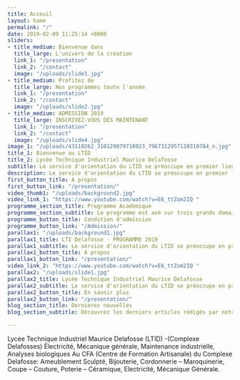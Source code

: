 ```yaml
---
title: Acceuil
layout: home
permalink: "/"
date: 2019-02-09 11:25:14 +0000
sliders:
- title_medium: Bienvenue dans
  title_large: L'univers de la création
  link_1: "/presentation"
  link_2: "/contact"
  image: "/uploads/slide1.jpg"
- title_medium: Profitez de
  title_large: Nos programmes toute l'année
  link_1: "/presentation"
  link_2: "/contact"
  image: "/uploads/slide2.jpg"
- title_medium: ADMISSION 2019
  title_large: INSCRIVEZ-VOUS DÈS MAINTENANT
  link_1: "/presentation"
  link_2: "/contact"
  image: "/uploads/slide4.jpg"
image_1: "/uploads/43110262_310129879718923_7967312957128310784_n.jpg"
title_1: Bienvenue au LTID
title_2: Lycée Technique Industriel Maurice Delafosse
subtitle: Le service d'orientation du LTID se préoccupe en premier lieu de ...
description: Le service d'orientation du LTID se préoccupe en premier lieu de...
first_button_title: A propos
first_button_link: "/presentation/"
video_thumb1: "/uploads/background2.jpg"
video_link_1: "https://www.youtube.com/watch?v=E6_ttZom2IQ "
programme_section_title: Programme Académique
programme_section_subtitle: Le programme est axé sur trois grands domaines 
programme_button_title: Condition d'admission
programme_button_link: "/Admission/"
parallax1: "/uploads/background1.jpg"
parallax1_title: LTI Delafosse - PROGRAMME 2019
parallax1_subtitle: Le service d'orientation du LTID se préoccupe en premier lieu de ...
parallax1_button_title: A propos
parallax1_button_link: "/presentation/"
video_link_2: "https://www.youtube.com/watch?v=E6_ttZom2IQ "
parallax2: "/uploads/slide1.jpg"
parallax2_title: Lycée Technique Industriel Maurice Delafosse
parallax2_subtitle: Le service d'orientation du LTID se préoccupe en premier lieu de ...
parallax2_button_title: En savoir plus
parallax2_button_link: "/presentation/"
blog_section_title: Dernieres nouvelles
blog_section_subtitle: Découvrez les derniers articles rédigés par notre rédaction

---
```

Lycée Technique Industriel Maurice Delafosse (LTID) -(Complexe Delafosses) Électricité, Mécanique générale, Maintenance industrielle, Analyses biologiques Au CFA (Centre de Formation Artisanale) du Complexe Delafosse: Ameublement Sculpté, Bijouterie, Cordonnerie – Maroquinerie, Coupe – Couture, Poterie – Céramique, Electricité, Mécanique Générale.